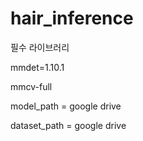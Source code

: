 # hair_inference

필수 라이브러리

mmdet=1.10.1

mmcv-full


model_path = google drive

dataset_path = google drive
